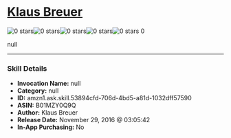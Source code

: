 # [Klaus Breuer](http://alexa.amazon.com/#skills/amzn1.ask.skill.53894cfd-706d-4bd5-a81d-1032dff57590)
![0 stars](../../images/ic_star_border_black_18dp_1x.png)![0 stars](../../images/ic_star_border_black_18dp_1x.png)![0 stars](../../images/ic_star_border_black_18dp_1x.png)![0 stars](../../images/ic_star_border_black_18dp_1x.png)![0 stars](../../images/ic_star_border_black_18dp_1x.png) 0

null

***

### Skill Details

* **Invocation Name:** null
* **Category:** null
* **ID:** amzn1.ask.skill.53894cfd-706d-4bd5-a81d-1032dff57590
* **ASIN:** B01MZY0Q9Q
* **Author:** Klaus Breuer
* **Release Date:** November 29, 2016 @ 03:05:42
* **In-App Purchasing:** No
